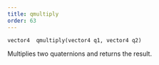 ```yaml
---
title: qmultiply
order: 63
---
```

`vector4  qmultiply(vector4 q1, vector4 q2)`

Multiplies two quaternions and returns the result.
